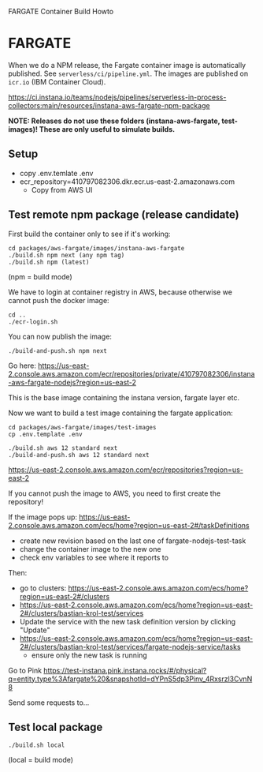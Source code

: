 FARGATE Container Build Howto

# FARGATE

When we do a NPM release, the Fargate container image is automatically published.
See `serverless/ci/pipeline.yml`. The images are published on `icr.io` (IBM Container Cloud).

https://ci.instana.io/teams/nodejs/pipelines/serverless-in-process-collectors:main/resources/instana-aws-fargate-npm-package

**NOTE: Releases do not use these folders (instana-aws-fargate, test-images)!
      These are only useful to simulate builds.** 

## Setup

- copy .env.temlate .env
- ecr_repository=410797082306.dkr.ecr.us-east-2.amazonaws.com
    - Copy from AWS UI

## Test remote npm package (release candidate)

First build the container only to see if it's working:

```
cd packages/aws-fargate/images/instana-aws-fargate
./build.sh npm next (any npm tag)
./build.sh npm (latest)
```

(npm = build mode)

We have to login at container registry in AWS, because otherwise we cannot push the docker image:

```
cd ..
./ecr-login.sh
```

You can now publish the image:

```
./build-and-push.sh npm next
```

Go here:
https://us-east-2.console.aws.amazon.com/ecr/repositories/private/410797082306/instana-aws-fargate-nodejs?region=us-east-2

This is the base image containing the instana version, fargate layer etc.

Now we want to build a test image containing the fargate application:

```
cd packages/aws-fargate/images/test-images
cp .env.template .env
```

```
./build.sh aws 12 standard next
./build-and-push.sh aws 12 standard next
```

https://us-east-2.console.aws.amazon.com/ecr/repositories?region=us-east-2

If you cannot push the image to AWS, you need to first create the repository!

If the image pops up:
https://us-east-2.console.aws.amazon.com/ecs/home?region=us-east-2#/taskDefinitions

- create new revision based on the last one of fargate-nodejs-test-task
- change the container image to the new one
- check env variables to see where it reports to

Then:
- go to clusters: https://us-east-2.console.aws.amazon.com/ecs/home?region=us-east-2#/clusters
- https://us-east-2.console.aws.amazon.com/ecs/home?region=us-east-2#/clusters/bastian-krol-test/services
- Update the service with the new task definition version by clicking "Update"
- https://us-east-2.console.aws.amazon.com/ecs/home?region=us-east-2#/clusters/bastian-krol-test/services/fargate-nodejs-service/tasks
    - ensure only the new task is running

Go to Pink
https://test-instana.pink.instana.rocks/#/physical?q=entity.type%3Afargate%20&snapshotId=dYPnS5dp3Pinv_4Rxsrzl3CvnN8

Send some requests to...


## Test local package

```
./build.sh local
```

(local = build mode)


